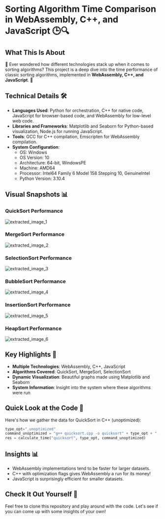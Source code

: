 # Sorting Algorithm Time Comparison in WebAssembly, C++, and JavaScript 🕒🔍

## What This Is About

🌟 Ever wondered how different technologies stack up when it comes to sorting algorithms? This project is a deep dive into the time performance of classic sorting algorithms, implemented in **WebAssembly, C++, and JavaScript**. 🌟

## Technical Details 🛠

- **Languages Used**: Python for orchestration, C++ for native code, JavaScript for browser-based code, and WebAssembly for low-level web code.
- **Libraries and Frameworks**: Matplotlib and Seaborn for Python-based visualization, Node.js for running JavaScript.
- **Tools**: GCC for C++ compilation, Emscripten for WebAssembly compilation.
- **System Configuration**: 
    - OS: Windows
    - OS Version: 10
    - Architecture: 64-bit, WindowsPE
    - Machine: AMD64
    - Processor: Intel64 Family 6 Model 158 Stepping 10, GenuineIntel
    - Python Version: 3.10.4

## Visual Snapshots 📊

### QuickSort Performance
![extracted_image_1](https://github.com/shreyash-sharma/wasm-cpp-js-timeComparison/assets/14334982/7b8070e9-cbeb-4fa8-b0ad-be42a08d2933)


### MergeSort Performance
![extracted_image_2](https://github.com/shreyash-sharma/wasm-cpp-js-timeComparison/assets/14334982/18398177-a7b7-44e8-bf30-117f7343d7fd)


### SelectionSort Performance
![extracted_image_3](https://github.com/shreyash-sharma/wasm-cpp-js-timeComparison/assets/14334982/0cb9a436-c4d9-4f62-873d-9aab008393ed)

### BubbleSort Performance
![extracted_image_4](https://github.com/shreyash-sharma/wasm-cpp-js-timeComparison/assets/14334982/0e528e5d-b5b9-4581-b3f6-00f7e1f88ddb)

### InsertionSort Performance
![extracted_image_5](https://github.com/shreyash-sharma/wasm-cpp-js-timeComparison/assets/14334982/7212780a-5b00-414e-a6c1-960f36c7a4a3)

### HeapSort Performance
![extracted_image_6](https://github.com/shreyash-sharma/wasm-cpp-js-timeComparison/assets/14334982/f172900a-5e5f-41b3-ba72-c081217bb1a2)

## Key Highlights 🌟

- **Multiple Technologies**: WebAssembly, C++, JavaScript
- **Algorithms Covered**: QuickSort, MergeSort, SelectionSort
- **Dynamic Visualization**: Beautiful graphs made using Matplotlib and Seaborn
- **System Information**: Insight into the system where these algorithms were run

## Quick Look at the Code 📜

Here's how we gather the data for QuickSort in C++ (unoptimized):

```python
type_opt="_unoptimized"
command_unoptimized = "g++ quicksort.cpp -o quicksort" + type_opt + " -std=c++17 && " + "quicksort" + type_opt
res = calculate_time("quicksort", type_opt, command_unoptimized)
```

## Insights 📊

- WebAssembly implementations tend to be faster for larger datasets.
- C++ with optimization flags gives WebAssembly a run for its money!
- JavaScript is surprisingly efficient for smaller datasets.

## Check It Out Yourself 👀

Feel free to clone this repository and play around with the code. Let's see if you can come up with some insights of your own!
